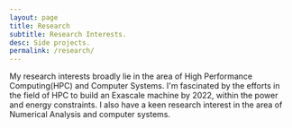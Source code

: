 ```yaml
---
layout: page
title: Research
subtitle: Research Interests.
desc: Side projects.
permalink: /research/
---
```


<p>
My research interests broadly lie in the area of High Performance Computing(HPC) and Computer Systems. I'm fascinated by the efforts in the field of HPC to build an Exascale machine by 2022, within the power and energy constraints. I also have a keen research interest in the area of Numerical Analysis and computer systems.
</p>

